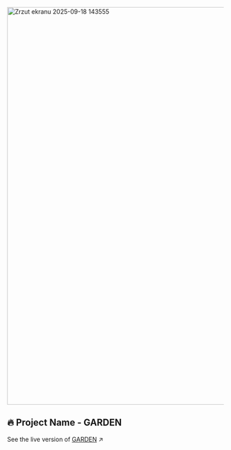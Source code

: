<img width="1900" height="926" alt="Zrzut ekranu 2025-09-18 143555" src="https://github.com/user-attachments/assets/7584d86b-bcdb-427a-8273-b406bdccb8aa" />

## 🔥 Project Name - GARDEN
See the live version of [GARDEN](https://imediasystem.github.io/Garden/) ↗️
